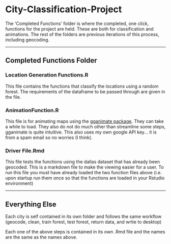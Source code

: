 # City-Classification-Project

The 'Completed Functions' folder is where the completed, one click, functions for the project are held. These are both for classification and animations. The rest of the folders are previous iterations of this process, including geocoding.

***

## Completed Functions Folder 


### Location Generation Functions.R

This file contains the functions that classify the locations using a random forest. The requirements of the dataframe to be passed through are given in the file.

### AnimationFunction.R

This file is for animating maps using the [gganimate package](https://gganimate.com/articles/gganimate.html).  They can take a while to load. They also do not do much other than streamline some steps, gganimate is quite intuitive. This also uses my own google API key... it is from a spam email so no worries (I think).

### Driver File.Rmd

This file tests the functions using the dallas dataset that has already been geocoded. This is a markdown file to make the viewing easier for a user. To run this file you must have already loaded the two function files above (i.e. upon startup run them once so that the functions are loaded in your Rstudio environment)


***

## Everything Else

Each city is self contained in its own folder and follows the same workflow (geocode, clean, train forest, test forest, return data, and wrtie to desktop)

Each one of the above steps is contained in its own .Rmd file and the names are the same as the names above.






